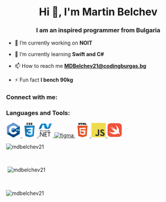 <h1 align="center">Hi 👋, I'm Martin Belchev</h1>
<h3 align="center">I am an inspired programmer from Bulgaria</h3>

- 🔭 I’m currently working on **NOIT**

- 🌱 I’m currently learning **Swift and C#**

- 📫 How to reach me **MDBelchev21@codingburgas.bg**

- ⚡ Fun fact **I bench 90kg**

<h3 align="left">Connect with me:</h3>
<p align="left">
</p>

<h3 align="left">Languages and Tools:</h3>
<p align="left"> <a href="https://www.w3schools.com/cpp/" target="_blank" rel="noreferrer"> <img src="https://raw.githubusercontent.com/devicons/devicon/master/icons/cplusplus/cplusplus-original.svg" alt="cplusplus" width="40" height="40"/> </a> <a href="https://www.w3schools.com/css/" target="_blank" rel="noreferrer"> <img src="https://raw.githubusercontent.com/devicons/devicon/master/icons/css3/css3-original-wordmark.svg" alt="css3" width="40" height="40"/> </a> <a href="https://dotnet.microsoft.com/" target="_blank" rel="noreferrer"> <img src="https://raw.githubusercontent.com/devicons/devicon/master/icons/dot-net/dot-net-original-wordmark.svg" alt="dotnet" width="40" height="40"/> </a> <a href="https://www.figma.com/" target="_blank" rel="noreferrer"> <img src="https://www.vectorlogo.zone/logos/figma/figma-icon.svg" alt="figma" width="40" height="40"/> </a> <a href="https://www.w3.org/html/" target="_blank" rel="noreferrer"> <img src="https://raw.githubusercontent.com/devicons/devicon/master/icons/html5/html5-original-wordmark.svg" alt="html5" width="40" height="40"/> </a> <a href="https://developer.mozilla.org/en-US/docs/Web/JavaScript" target="_blank" rel="noreferrer"> <img src="https://raw.githubusercontent.com/devicons/devicon/master/icons/javascript/javascript-original.svg" alt="javascript" width="40" height="40"/> </a> <a href="https://developer.apple.com/swift/" target="_blank" rel="noreferrer"> <img src="https://raw.githubusercontent.com/devicons/devicon/master/icons/swift/swift-original.svg" alt="swift" width="40" height="40"/> </a> </p>

<p align=left><img src="https://github-readme-stats.vercel.app/api/top-langs?username=mdbelchev21&show_icons=true&locale=en&layout=compact" alt="mdbelchev21" /></p><br>

<p align=left>&nbsp;<img align="center" src="https://github-readme-stats.vercel.app/api?username=mdbelchev21&show_icons=true&locale=en" alt="mdbelchev21" /></p><br>

<p align=left><img align="center" src="https://github-readme-streak-stats.herokuapp.com/?user=mdbelchev21&" alt="mdbelchev21" /></p><br>
